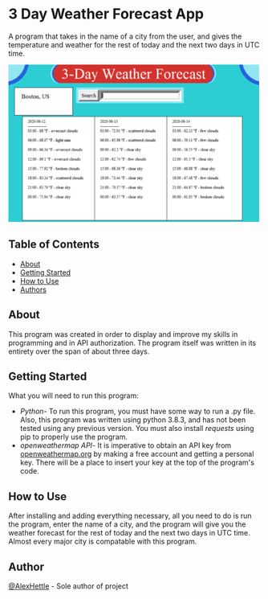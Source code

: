 # 3 Day Weather Forecast App
<p> A program that takes in the name of a city from the user, and gives the temperature and weather for the rest of today and the next two days in UTC time.
    <br> 
</p>
<img src="Pictures/Screenshot.PNG" width=500>

## Table of Contents
- [About](#about)
- [Getting Started](#getting_started)
- [How to Use](#usage)
- [Authors](#authors)
## About <a name = "about"></a>
This program was created in order to display and improve my skills in programming and in API authorization. The program itself was written in its entirety over the span of about three days.

## Getting Started <a name = "getting_started"></a>
What you will need to run this program:<br>
- <em>Python</em>- To run this program, you must have some way to run a .py file. Also, this program was written using python 3.8.3, and has not been tested using any previous version. You must also install <em>requests</em> using pip to properly use the program.
- <em>openweathermap API</em>- It is imperative to obtain an API key from <a href="https://openweathermap.org/">openweathermap.org</a> by making a free account and getting a personal key. There will be a place to insert your key at the top of the program's code.
## How to Use <a name="usage"></a>
After installing and adding everything necessary, all you need to do is run the program, enter the name of a city, and the program will give you the weather forecast for the rest of today and the next two days in UTC time. Almost every major city is compatable with this program.
## Author <a name = "authors"></a>
[@AlexHettle](https://github.com/AlexHettle) - Sole author of project
